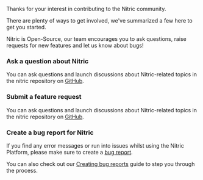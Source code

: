Thanks for your interest in contributing to the Nitric community.

There are plenty of ways to get involved, we've summarized a few here to get you started.

Nitric is Open-Source, our team encourages you to ask questions, raise requests for new features and let us know about bugs!

### Ask a question about Nitric

You can ask questions and launch discussions about Nitric-related topics in the nitric repository on [GitHub](https://github.com/nitrictech/nitric/discussions).

### Submit a feature request

You can ask questions and launch discussions about Nitric-related topics in the nitric repository on [GitHub](https://github.com/nitrictech/nitric/issues/new?assignees=&labels=&template=feature_request.md&title=%27Submit%20feature%20request%27).

### Create a bug report for Nitric

If you find any error messages or run into issues whilst using the Nitric Platform, please make sure to create a [bug report](https://github.com/nitrictech/nitric/issues/new?assignees=&labels=&template=bug_report.md&title=%27Create%20bug%20report%27).

You can also check out our [Creating bug reports](/docs/support/bug-report) guide to step you through the process.
